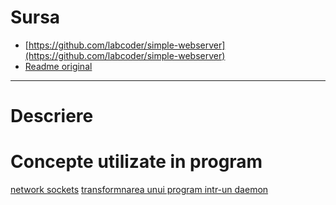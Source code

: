 # Sursa

- [https://github.com/labcoder/simple-webserver](https://github.com/labcoder/simple-webserver)
- [Readme original](./Readme_orig.md)

----

# Descriere

# Concepte utilizate in program

[network sockets](../../Concepts/sockets/)
[transformnarea unui program intr-un daemon](../../Concepts/daemonize/)
